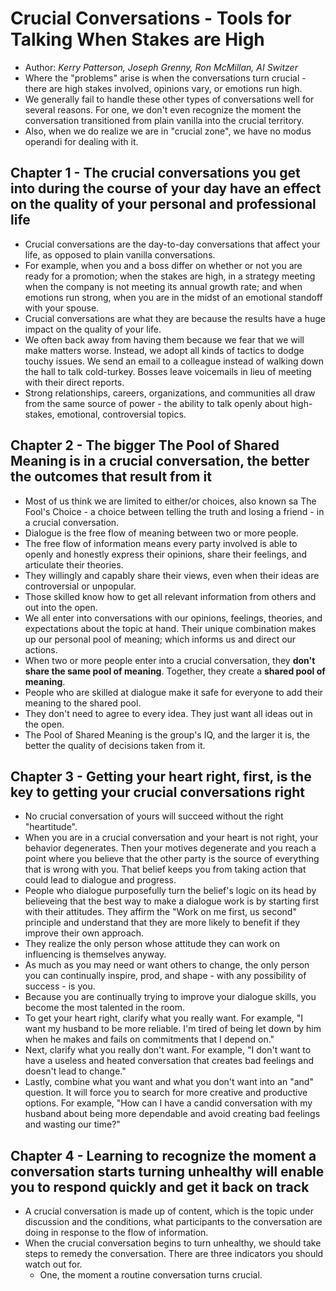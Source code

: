 # Crucial Conversations - Tools for Talking When Stakes are High
- Author: _Kerry Patterson, Joseph Grenny, Ron McMillan, AI Switzer_
- Where the "problems" arise is when the conversations turn crucial - there are high stakes involved, opinions vary, or emotions run high.
- We generally fail to handle these other types of conversations well for several reasons. For one, we don't even recognize the moment the conversation transitioned from plain vanilla into the crucial territory.
- Also, when we do realize we are in "crucial zone", we have no modus operandi for dealing with it.

## Chapter 1 - The crucial conversations you get into during the course of your day have an effect on the quality of your personal and professional life
- Crucial conversations are the day-to-day conversations that affect your life, as opposed to plain vanilla conversations.
- For example, when you and a boss differ on whether or not you are ready for a promotion; when the stakes are high, in a strategy meeting when the company is not meeting its annual growth rate; and when emotions run strong, when you are in the midst of an emotional standoff with your spouse.
- Crucial conversations are what they are because the results have a huge impact on the quality of your life.
- We often back away from having them because we fear that we will make matters worse. Instead, we adopt all kinds of tactics to dodge touchy issues. We send an email to a colleague instead of walking down the hall to talk cold-turkey. Bosses leave voicemails in lieu of meeting with their direct reports.
- Strong relationships, careers, organizations, and communities all draw from the same source of power - the ability to talk openly about high-stakes, emotional, controversial topics.

## Chapter 2 - The bigger The Pool of Shared Meaning is in a crucial conversation, the better the outcomes that result from it
- Most of us think we are limited to either/or choices, also known sa The Fool's Choice - a choice between telling the truth and losing a friend - in a crucial conversation.
- Dialogue is the free flow of meaning between two or more people.
- The free flow of information means every party involved is able to openly and honestly express their opinions, share their feelings, and articulate their theories.
- They willingly and capably share their views, even when their ideas are controversial or unpopular.
- Those skilled know how to get all relevant information from others and out into the open.
- We all enter into conversations with our opinions, feelings, theories, and expectations about the topic at hand. Their unique combination makes up our personal pool of meaning; which informs us and direct our actions.
- When two or more people enter into a crucial conversation, they **don't share the same pool of meaning**. Together, they create a **shared pool of meaning**.
- People who are skilled at dialogue make it safe for everyone to add their meaning to the shared pool.
- They don't need to agree to every idea. They just want all ideas out in the open.
- The Pool of Shared Meaning is the group's IQ, and the larger it is, the better the quality of decisions taken from it.

## Chapter 3 - Getting your heart right, first, is the key to getting your crucial conversations right
- No crucial conversation of yours will succeed without the right "heartitude".
- When you are in a crucial conversation and your heart is not right, your behavior degenerates. Then your motives degenerate and you reach a point where you believe that the other party is the source of everything that is wrong with you. That belief keeps you from taking action that could lead to dialogue and progress.
- People who dialogue purposefully turn the belief's logic on its head by believeing that the best way to make a dialogue work is by starting first with their attitudes. They affirm the "Work on me first, us second" principle and understand that they are more likely to benefit if they improve their own approach.
- They realize the only person whose attitude they can work on influencing is themselves anyway.
- As much as you may need or want others to change, the only person you can continually inspire, prod, and shape - with any possibility of success - is you.
- Because you are continually trying to improve your dialogue skills, you become the most talented in the room.
- To get your heart right, clarify what you really want. For example, "I want my husband to be more reliable. I'm tired of being let down by him when he makes and fails on commitments that I depend on."
- Next, clarify what you really don't want. For example, "I don't want to have a useless and heated conversation that creates bad feelings and doesn't lead to change."
- Lastly, combine what you want and what you don't want into an "and" question. It will force you to search for more creative and productive options. For example, "How can I have a candid conversation with my husband about being more dependable and avoid creating bad feelings and wasting our time?"

## Chapter 4 - Learning to recognize the moment a conversation starts turning unhealthy will enable you to respond quickly and get it back on track
- A crucial conversation is made up of content, which is the topic under discussion and the conditions, what participants to the conversation are doing in response to the flow of information.
- When the crucial conversation begins to turn unhealthy, we should take steps to remedy the conversation. There are three indicators you should watch out for.
  + One, the moment a routine conversation turns crucial.  
